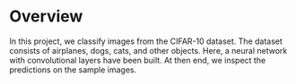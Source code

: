 # Overview

In this project, we classify images from the CIFAR-10 dataset. The dataset consists of airplanes, dogs, cats, and other objects. Here, a neural network with convolutional layers have been built. At then end, we inspect the predictions on the sample images.